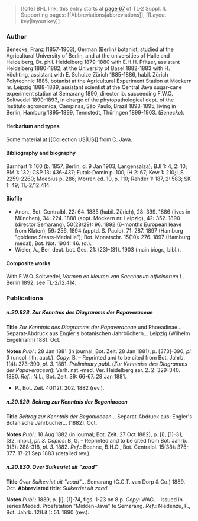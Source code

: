 > [!cite] BHL link: this entry starts at [page 67](https://www.biodiversitylibrary.org/item/103859#page/77/mode/1up) of TL-2 Suppl. II.
> Supporting pages: [[Abbreviations|abbreviations]], [[Layout key|layout key]].

### Author

Benecke, Franz (1857-1903), German (Berlin) botanist, studied at the Agricultural University of Berlin, and at the universities of Halle and Heidelberg, Dr. phil. Heidelberg 1879-1880 with E.H.H. Pfitzer, assistant Heidelberg 1880-1882, at the University of Basel 1882-1883 with H. Vöchting, assistant with E. Schulze Zürich 1885-1886, habil. Zürich Polytechnic 1885, botanist at the Agricultural Experiment Station at Möckern nr. Leipzig 1888-1889, assistant scientist at the Central Java sugar-cane experiment station at Semarang 1890, director ib. succeeding F.W.O. Soltwedel 1890-1893, in charge of the phytopathological dept. of the Instituto agronomica, Campinas, São Paulo, Brazil 1893-1895, living in Berlin, Hamburg 1895-1899, Tennstedt, Thüringen 1899-1903. (*Benecke*).

#### Herbarium and types

Some material at [[Collection US|US]] from C. Java.

#### Bibliography and biography

Barnhart 1: 160 (b. 1857, Berlin, d. 9 Jan 1903, Langensalza); BJI 1: 4, 2: 10; BM 1: 132; CSP 13: 436-437; Futak-Domin p. 100; IH 2: 67; Kew 1: 210; LS 2259-2260; Moebius p. 286; Morren ed. 10, p. 110; Rehder 1: 187, 2: 583; SK 1: 49; TL-2/12.414.

#### Biofile

- Anon., Bot. Centralbl. 22: 64. 1885 (habil. Zürich), 28: 399. 1886 (lives in München), 34: 224. 1888 (appt. Möckern nr. Leipzig), 42: 352. 1890 (director Semarang), 50(28/29): 96. 1892 (6-months European leave from Klaten), 59: 256. 1894 (apptd. S. Paulo), 71: 287. 1897 (Hamburg "goldene Staats-Medaille"); Bot. Monatschr. 15(10): 276. 1897 (Hamburg medal); Bot. Not. 1904: 46. (d.).
- Wieler, A., Ber. deut. bot. Ges. 21: (23)-(31). 1903 (main biogr., bibl.).

#### Composite works

With F.W.O. Soltwedel, *Vormen en kleuren van Saccharum officinarum L*. Berlin 1892, see TL-2/12.414.

### Publications

##### n.20.828. Zur Kenntnis des Diagramms der Papaveraceae

**Title**
*Zur Kenntnis des Diagramms der Papaveraceae* und Rhoeadinae... Separat-Abdruck aus Engler's botanischen Jahrbüchern... Leipzig (Wilhelm Engelmann) 1881. Oct.

**Notes**
*Publ*.: 28 Jan 1881 (in journal; Bot. Zeit. 28 Jan 1881), p. \[373\]-390, *pl. 3* (uncol. lith. auct.).
*Copy*: B. – Reprinted and to be cited from Bot. Jahrb. 1(4): 373-390, *pl. 3.* 1881.
*Preliminary publ*. (*Zur Kenntniss des Diagramms der Papaveraceen*): Verh. nat.-med. Ver. Heidelberg ser. 2. 2: 329-340. 1880.
*Ref*.: N.L., Bot. Zeit. 39: 66-67. 28 Jan 1881.
- P., Bot. Zeit. 40(12): 202. 1882 (rev.).

##### n.20.829. Beitrag zur Kenntnis der Begoniaceen

**Title**
*Beitrag zur Kenntnis der Begoniaceen*... Separat-Abdruck aus: Engler's Botanische Jahrbücher... \[1882\]. Oct.

**Notes**
*Publ*.: 18 Aug 1882 (in journal; Bot. Zeit. 27 Oct 1882), p. \[i\], \[1\]-31, \[32, impr.\], *pl. 3.*
*Copies*: B, G. – Reprinted and to be cited from Bot. Jahrb. 3(3): 288-318, *pl. 3.* 1882.
*Ref*.: Boehne, B.H.O., Bot. Centralbl. 15(38): 375-377. 17-21 Sep 1883 (detailed rev.).

##### n.20.830. Over Suikerriet uit "zaad"

**Title**
*Over Suikerriet uit "zaad"*... Semarang (G.C.T. van Dorp & Co.) 1889. Oct.
**Abbreviated title**: *Suikerriet uit zaad*.

**Notes**
*Publ*.: 1889, p. \[i\], \[1\]-74, figs. 1-23 on 8 p. *Copy*: WAG. – Issued in series Meded. Proefstation "Midden-Java" te Semarang.
*Ref*.: Niedenzu, F., Bot. Jahrb. 12(Lit.): 51. 1890 (rev.).

